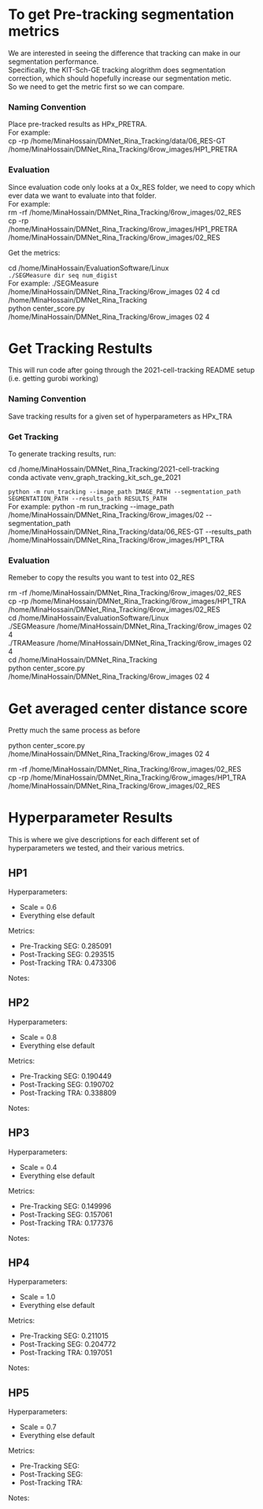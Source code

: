 # To get Pre-tracking segmentation metrics

We are interested in seeing the difference that tracking can make in our segmentation performance.  
Specifically, the KIT-Sch-GE tracking alogrithm does segmentation correction, which should hopefully increase our segmentation metic.  
So we need to get the metric first so we can compare.

### Naming Convention

Place pre-tracked results as HPx_PRETRA.  
For example:  
cp -rp /home/MinaHossain/DMNet_Rina_Tracking/data/06_RES-GT /home/MinaHossain/DMNet_Rina_Tracking/6row_images/HP1_PRETRA

### Evaluation

Since evaluation code only looks at a 0x_RES folder, we need to copy which ever data we want to evaluate into that folder.  
For example:  
rm -rf /home/MinaHossain/DMNet_Rina_Tracking/6row_images/02_RES  
cp -rp /home/MinaHossain/DMNet_Rina_Tracking/6row_images/HP1_PRETRA /home/MinaHossain/DMNet_Rina_Tracking/6row_images/02_RES  

Get the metrics:  

cd /home/MinaHossain/EvaluationSoftware/Linux  
`./SEGMeasure dir seq num_digist`  
For example:
./SEGMeasure /home/MinaHossain/DMNet_Rina_Tracking/6row_images 02 4
cd /home/MinaHossain/DMNet_Rina_Tracking  
python center_score.py /home/MinaHossain/DMNet_Rina_Tracking/6row_images 02 4  






# Get Tracking Restults

This will run code after going through the 2021-cell-tracking README setup (i.e. getting gurobi working)

### Naming Convention

Save tracking results for a given set of hyperparameters as HPx_TRA

### Get Tracking

To generate tracking results, run:  

cd /home/MinaHossain/DMNet_Rina_Tracking/2021-cell-tracking  
conda activate venv_graph_tracking_kit_sch_ge_2021 

`python -m run_tracking --image_path IMAGE_PATH --segmentation_path SEGMENTATION_PATH --results_path RESULTS_PATH`  
For example: 
python -m run_tracking --image_path /home/MinaHossain/DMNet_Rina_Tracking/6row_images/02 --segmentation_path /home/MinaHossain/DMNet_Rina_Tracking/data/06_RES-GT --results_path /home/MinaHossain/DMNet_Rina_Tracking/6row_images/HP1_TRA

### Evaluation

Remeber to copy the results you want to test into 02_RES

rm -rf /home/MinaHossain/DMNet_Rina_Tracking/6row_images/02_RES   
cp -rp /home/MinaHossain/DMNet_Rina_Tracking/6row_images/HP1_TRA /home/MinaHossain/DMNet_Rina_Tracking/6row_images/02_RES  
cd /home/MinaHossain/EvaluationSoftware/Linux  
./SEGMeasure /home/MinaHossain/DMNet_Rina_Tracking/6row_images 02 4  
./TRAMeasure /home/MinaHossain/DMNet_Rina_Tracking/6row_images 02 4  
cd /home/MinaHossain/DMNet_Rina_Tracking  
python center_score.py /home/MinaHossain/DMNet_Rina_Tracking/6row_images 02 4  





# Get averaged center distance score

Pretty much the same process as before

python center_score.py /home/MinaHossain/DMNet_Rina_Tracking/6row_images 02 4

rm -rf /home/MinaHossain/DMNet_Rina_Tracking/6row_images/02_RES   
cp -rp /home/MinaHossain/DMNet_Rina_Tracking/6row_images/HP1_TRA /home/MinaHossain/DMNet_Rina_Tracking/6row_images/02_RES  






# Hyperparameter Results

This is where we give descriptions for each different set of hyperparameters we tested, and their various metrics.

## HP1

Hyperparameters:  
* Scale = 0.6
* Everything else default

Metrics:  
* Pre-Tracking  SEG: 0.285091
* Post-Tracking SEG: 0.293515
* Post-Tracking TRA: 0.473306

Notes:  

## HP2

Hyperparameters:  
* Scale = 0.8
* Everything else default

Metrics:  
* Pre-Tracking  SEG: 0.190449
* Post-Tracking SEG: 0.190702
* Post-Tracking TRA: 0.338809

Notes:  



## HP3

Hyperparameters:  
* Scale = 0.4
* Everything else default

Metrics:  
* Pre-Tracking  SEG: 0.149996
* Post-Tracking SEG: 0.157061
* Post-Tracking TRA: 0.177376

Notes:



## HP4

Hyperparameters:  
* Scale = 1.0
* Everything else default

Metrics:  
* Pre-Tracking  SEG: 0.211015
* Post-Tracking SEG: 0.204772
* Post-Tracking TRA: 0.197051

Notes:



## HP5

Hyperparameters:  
* Scale = 0.7
* Everything else default

Metrics:  
* Pre-Tracking  SEG: 
* Post-Tracking SEG: 
* Post-Tracking TRA: 

Notes: